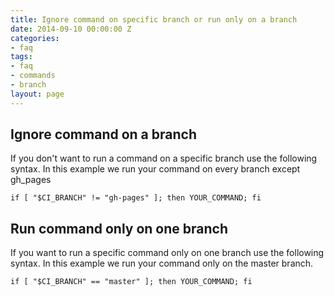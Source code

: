 ```yaml
---
title: Ignore command on specific branch or run only on a branch
date: 2014-09-10 00:00:00 Z
categories:
- faq
tags:
- faq
- commands
- branch
layout: page
---
```


## Ignore command on a branch

If you don't want to run a command on a specific branch use the following syntax. In this example we run your command on every branch except gh_pages

```shell
if [ "$CI_BRANCH" != "gh-pages" ]; then YOUR_COMMAND; fi
```

## Run command only on one branch

If you want to run a specific command only on one branch use the following syntax. In this example we run your command only on the master branch.

```shell
if [ "$CI_BRANCH" == "master" ]; then YOUR_COMMAND; fi
```
